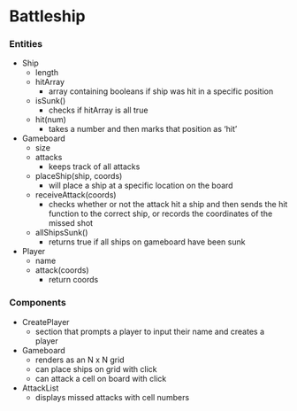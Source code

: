 # Battleship

### Entities
- Ship
    - length
    - hitArray
        - array containing booleans if ship was hit in a specific position
    - isSunk()
        - checks if hitArray is all true
    - hit(num)
        - takes a number and then marks that position as ‘hit’
- Gameboard
    - size
    - attacks
        - keeps track of all attacks
    - placeShip(ship, coords)
        - will place a ship at a specific location on the board
    - receiveAttack(coords)
        - checks whether or not the attack hit a ship and then sends the hit function to the correct ship, or records the coordinates of the missed shot
    - allShipsSunk()
        - returns true if all ships on gameboard have been sunk
- Player
    - name
    - attack(coords)
        - return coords

### Components
- CreatePlayer
    - section that prompts a player to input their name and creates a player
- Gameboard
    - renders as an N x N grid
    - can place ships on grid with click
    - can attack a cell on board with click
- AttackList
    - displays missed attacks with cell numbers
